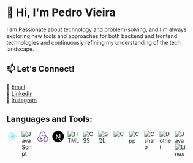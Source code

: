 # :wave: Hi, I'm Pedro Vieira

I am Passionate about technology and problem-solving, and I'm always exploring new tools and approaches for both backend and frontend technologies and continuously refining my understanding of the tech landscape.

## :mailbox: Let's Connect!

:email: [Email](mailto:pedromigde00@gmail.com)<br>
:briefcase: [LinkedIn](https://www.linkedin.com/in/pedromsv/)<br>
:iphone: [Instagram](https://www.instagram.com/pedro_vieira00/)

## Languages and Tools:

<img align="left" alt="React" width="30px" style="padding-right:10px;" src="https://github.com/PedroVieira00/PedroVieira00/blob/main/SVG/Languages-Tools/React.svg"/>
<img align="left" alt="JavaScript" width="30px" style="padding-right:10px;" src="https://github.com/PedroVieira00/PedroVieira00/blob/main/SVG/Languages-Tools/JS.svg"/>
<img align="left" alt="Redux" width="30px" style="padding-right:10px;" src="https://github.com/PedroVieira00/PedroVieira00/blob/main/SVG/Languages-Tools/Redux.svg"/>
<img align="left" alt="NextJs" width="30px" style="padding-right:10px;" src="https://github.com/PedroVieira00/PedroVieira00/blob/main/SVG/Languages-Tools/NextJs.svg"/>
<img align="left" alt="HTML" width="30px" style="padding-right:10px;" src="https://github.com/PedroVieira00/PedroVieira00/blob/main/SVG/Languages-Tools/HTML5.svg"/>
<img align="left" alt="CSS" width="30px" style="padding-right:10px;" src="https://github.com/PedroVieira00/PedroVieira00/blob/main/SVG/Languages-Tools/CSS3.svg"/>
<img align="left" alt="SQL" width="30px" style="padding-right:10px;" src="https://github.com/PedroVieira00/PedroVieira00/blob/main/SVG/Languages-Tools/SQL.svg"/>
<img align="left" alt="C" width="30px" style="padding-right:10px;" src="https://github.com/PedroVieira00/PedroVieira00/blob/main/SVG/Languages-Tools/C.svg"/>
<img align="left" alt="Cpp" width="30px" style="padding-right:10px;" src="https://github.com/PedroVieira00/PedroVieira00/blob/main/SVG/Languages-Tools/C%2B%2B.svg"/>
<img align="left" alt="Csharp" width="30px" style="padding-right:10px;" src="https://github.com/PedroVieira00/PedroVieira00/blob/main/SVG/Languages-Tools/C%23.svg"/>
<img align="left" alt="Dotnet" width="30px" style="padding-right:10px;" src="https://github.com/PedroVieira00/PedroVieira00/blob/main/SVG/Languages-Tools/NET.svg"/>
<img align="left" alt="Java" width="30px" style="padding-right:10px;" src="https://github.com/PedroVieira00/PedroVieira00/blob/main/SVG/Languages-Tools/Java.svg"/>
<img align="left" alt="Linux" width="30px" style="padding-right:10px;" src="https://github.com/PedroVieira00/PedroVieira00/blob/main/SVG/Languages-Tools/Linux.svg"/>
<br>

